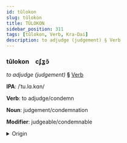 ```yaml
---
id: tûlokon
slug: tûlokon
title: TÛLOKON
sidebar_position: 311
tags: [tûlokon, Verb, Kra-Dai]
description: to adjudge (judgement) § Verb
---
```


### tûlokon&emsp;<span kind="abugida">cʄʓɔ̃</span>

*to adjudge (judgement)* **§** [Verb](../../tags/Verb)

**IPA**: /ˈtu.lɑ.kɑn/

**Verb**: to adjudge/condemn

**Noun**: judgement/condemnation

**Modifier**: judgeable/condemnable

<details>
    <summary>Origin</summary>
    Thai ตุลาการ dtù-laa-gaan /tu˨˩.laː˧.kaːn˧/<br/>
    <em>Kra-Dai Language Family</em>
</details>